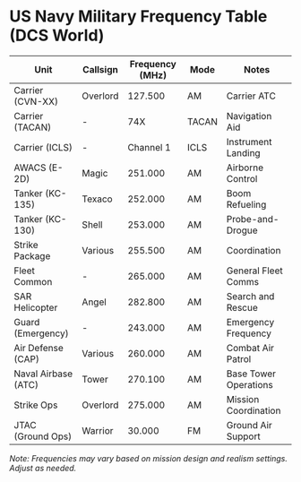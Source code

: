 # US Navy Military Frequency Table (DCS World)

| **Unit**               | **Callsign** | **Frequency (MHz)** | **Mode** | **Notes**                   |
|------------------------|-------------|------------------|---------|--------------------------|
| Carrier (CVN-XX)      | Overlord    | 127.500         | AM      | Carrier ATC              |
| Carrier (TACAN)       | -           | 74X             | TACAN   | Navigation Aid           |
| Carrier (ICLS)        | -           | Channel 1       | ICLS    | Instrument Landing       |
| AWACS (E-2D)          | Magic       | 251.000         | AM      | Airborne Control         |
| Tanker (KC-135)       | Texaco      | 252.000         | AM      | Boom Refueling           |
| Tanker (KC-130)       | Shell       | 253.000         | AM      | Probe-and-Drogue         |
| Strike Package       | Various     | 255.500         | AM      | Coordination             |
| Fleet Common         | -           | 265.000         | AM      | General Fleet Comms      |
| SAR Helicopter       | Angel       | 282.800         | AM      | Search and Rescue        |
| Guard (Emergency)    | -           | 243.000         | AM      | Emergency Frequency      |
| Air Defense (CAP)    | Various     | 260.000         | AM      | Combat Air Patrol        |
| Naval Airbase (ATC)  | Tower       | 270.100         | AM      | Base Tower Operations    |
| Strike Ops          | Overlord    | 275.000         | AM      | Mission Coordination     |
| JTAC (Ground Ops)   | Warrior     | 30.000          | FM      | Ground Air Support       |

*Note: Frequencies may vary based on mission design and realism settings. Adjust as needed.*